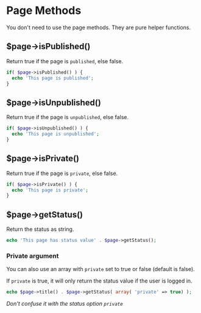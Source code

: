 # Page Methods

You don't need to use the page methods. They are pure helper functions.

## $page->isPublished()

Return true if the page is `published`, else false.

```php
if( $page->isPublished() ) {
  echo 'This page is published';
}
```

## $page->isUnpublished()

Return true if the page is `unpublished`, else false.

```php
if( $page->isUnpublished() ) {
  echo 'This page is unpublished';
}
```

## $page->isPrivate()

Return true if the page is `private`, else false.

```php
if( $page->isPrivate() ) {
  echo 'This page is private';
}
```

## $page->getStatus()

Return the status as string.

```php
echo 'This page has status value' . $page->getStatus();
```

### Private argument

You can also use an array with `private` set to true or false (default is false).

If `private` is true, it will only return the status value if the user is logged in.

```php
echo $page->title() . $page->getStatus( array( 'private' => true) );
```

*Don't confuse it with the status option `private`*